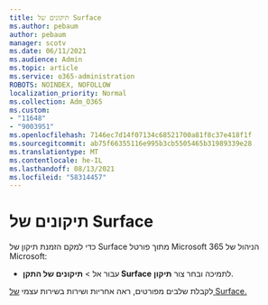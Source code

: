 ```yaml
---
title: תיקונים של Surface
ms.author: pebaum
author: pebaum
manager: scotv
ms.date: 06/11/2021
ms.audience: Admin
ms.topic: article
ms.service: o365-administration
ROBOTS: NOINDEX, NOFOLLOW
localization_priority: Normal
ms.collection: Adm_O365
ms.custom:
- "11648"
- "9003951"
ms.openlocfilehash: 7146ec7d14f07134c68521700a81f8c37e418f1f
ms.sourcegitcommit: ab75f66355116e995b3cb5505465b31989339e28
ms.translationtype: MT
ms.contentlocale: he-IL
ms.lasthandoff: 08/13/2021
ms.locfileid: "58314457"
---
```

# <a name="surface-repairs"></a>תיקונים של Surface

כדי למקם הזמנת תיקון של Surface מתוך פורטל Microsoft 365 הניהול של Microsoft:

- עבור אל  >  **תיקונים של התקן Surface** לתמיכה ובחר צור **תיקון**. 

לקבלת שלבים מפורטים, ראה אחריות ושירות בשירות עצמי [של Surface.](https://docs.microsoft.com/surface/self-serve-warranty-service)